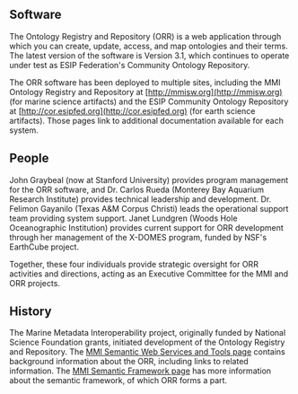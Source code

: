 ## Software

The Ontology Registry and Repository (ORR) is a web application through which you can create, update, 
access, and map ontologies and their terms. 
The latest version of the software is Version 3.1, 
which continues to operate under test as ESIP Federation's Community Ontology Repository.

The ORR software has been deployed to multiple sites, including
the MMI Ontology Registry and Repository at [http://mmisw.org](http://mmisw.org) (for marine science artifacts) and 
the ESIP Community Ontology Repository at [http://cor.esipfed.org](http://cor.esipfed.org) (for earth science artifacts). 
Those pages link to additional documentation available for each system.

## People

John Graybeal (now at Stanford University) provides program management for the ORR software, and 
Dr. Carlos Rueda (Monterey Bay Aquarium Research Institute) provides technical leadership and development. 
Dr. Felimon Gayanilo (Texas A&M Corpus Christi) leads the operational support team providing system support.
Janet Lundgren (Woods Hole Oceanographic Institution) provides current support for ORR development 
through her management of the X-DOMES program, funded by NSF's EarthCube project. 

Together, these four individuals provide strategic oversight for ORR activities and directions, 
acting as an Executive Committee for the MMI and ORR projects.

## History

The Marine Metadata Interoperability project, originally funded by National Science Foundation grants, 
initiated development of the Ontology Registry and Repository.
The [MMI Semantic Web Services and Tools page](http://marinemetadata.org/mmiswinfo/) contains background information about the ORR, 
including links to related information. 
The [MMI Semantic Framework page](http://marinemetadata.org/semanticframework) has more information about the semantic framework, 
of which ORR forms a part. 
